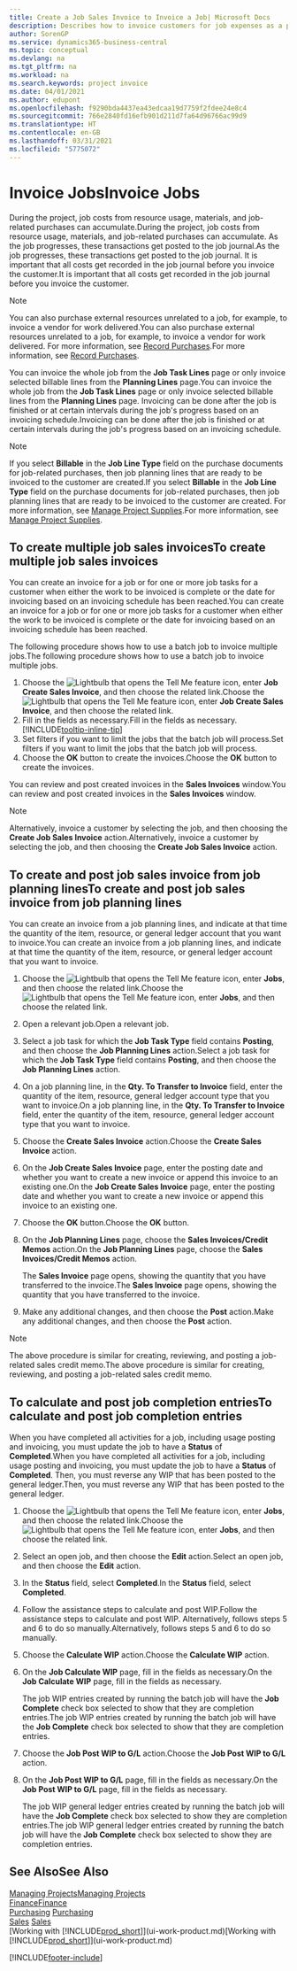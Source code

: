 ```yaml
---
title: Create a Job Sales Invoice to Invoice a Job| Microsoft Docs
description: Describes how to invoice customers for job expenses as a project progresses.
author: SorenGP
ms.service: dynamics365-business-central
ms.topic: conceptual
ms.devlang: na
ms.tgt_pltfrm: na
ms.workload: na
ms.search.keywords: project invoice
ms.date: 04/01/2021
ms.author: edupont
ms.openlocfilehash: f9290bda4437ea43edcaa19d7759f2fdee24e8c4
ms.sourcegitcommit: 766e2840fd16efb901d211d7fa64d96766ac99d9
ms.translationtype: HT
ms.contentlocale: en-GB
ms.lasthandoff: 03/31/2021
ms.locfileid: "5775072"
---
```

# <a name="invoice-jobs"></a><span data-ttu-id="ea94c-103">Invoice Jobs</span><span class="sxs-lookup"><span data-stu-id="ea94c-103">Invoice Jobs</span></span>
<span data-ttu-id="ea94c-104">During the project, job costs from resource usage, materials, and job-related purchases can accumulate.</span><span class="sxs-lookup"><span data-stu-id="ea94c-104">During the project, job costs from resource usage, materials, and job-related purchases can accumulate.</span></span> <span data-ttu-id="ea94c-105">As the job progresses, these transactions get posted to the job journal.</span><span class="sxs-lookup"><span data-stu-id="ea94c-105">As the job progresses, these transactions get posted to the job journal.</span></span> <span data-ttu-id="ea94c-106">It is important that all costs get recorded in the job journal before you invoice the customer.</span><span class="sxs-lookup"><span data-stu-id="ea94c-106">It is important that all costs get recorded in the job journal before you invoice the customer.</span></span>

> [!NOTE]
> <span data-ttu-id="ea94c-107">You can also purchase external resources unrelated to a job, for example, to invoice a vendor for work delivered.</span><span class="sxs-lookup"><span data-stu-id="ea94c-107">You can also purchase external resources unrelated to a job, for example, to invoice a vendor for work delivered.</span></span> <span data-ttu-id="ea94c-108">For more information, see [Record Purchases](purchasing-how-record-purchases.md).</span><span class="sxs-lookup"><span data-stu-id="ea94c-108">For more information, see [Record Purchases](purchasing-how-record-purchases.md).</span></span>

<span data-ttu-id="ea94c-109">You can invoice the whole job from the **Job Task Lines** page or only invoice selected billable lines from the **Planning Lines** page.</span><span class="sxs-lookup"><span data-stu-id="ea94c-109">You can invoice the whole job from the **Job Task Lines** page or only invoice selected billable lines from the **Planning Lines** page.</span></span> <span data-ttu-id="ea94c-110">Invoicing can be done after the job is finished or at certain intervals during the job's progress based on an invoicing schedule.</span><span class="sxs-lookup"><span data-stu-id="ea94c-110">Invoicing can be done after the job is finished or at certain intervals during the job's progress based on an invoicing schedule.</span></span>

> [!NOTE]  
> <span data-ttu-id="ea94c-111">If you select **Billable** in the **Job Line Type** field on the purchase documents for job-related purchases, then job planning lines that are ready to be invoiced to the customer are created.</span><span class="sxs-lookup"><span data-stu-id="ea94c-111">If you select **Billable** in the **Job Line Type** field on the purchase documents for job-related purchases, then job planning lines that are ready to be invoiced to the customer are created.</span></span> <span data-ttu-id="ea94c-112">For more information, see [Manage Project Supplies](projects-how-manage-project-supplies.md).</span><span class="sxs-lookup"><span data-stu-id="ea94c-112">For more information, see [Manage Project Supplies](projects-how-manage-project-supplies.md).</span></span>

## <a name="to-create-multiple-job-sales-invoices"></a><span data-ttu-id="ea94c-113">To create multiple job sales invoices</span><span class="sxs-lookup"><span data-stu-id="ea94c-113">To create multiple job sales invoices</span></span>
<span data-ttu-id="ea94c-114">You can create an invoice for a job or for one or more job tasks for a customer when either the work to be invoiced is complete or the date for invoicing based on an invoicing schedule has been reached.</span><span class="sxs-lookup"><span data-stu-id="ea94c-114">You can create an invoice for a job or for one or more job tasks for a customer when either the work to be invoiced is complete or the date for invoicing based on an invoicing schedule has been reached.</span></span>

<span data-ttu-id="ea94c-115">The following procedure shows how to use a batch job to invoice multiple jobs.</span><span class="sxs-lookup"><span data-stu-id="ea94c-115">The following procedure shows how to use a batch job to invoice multiple jobs.</span></span>  

1. <span data-ttu-id="ea94c-116">Choose the ![Lightbulb that opens the Tell Me feature](media/ui-search/search_small.png "Tell me what you want to do") icon, enter **Job Create Sales Invoice**, and then choose the related link.</span><span class="sxs-lookup"><span data-stu-id="ea94c-116">Choose the ![Lightbulb that opens the Tell Me feature](media/ui-search/search_small.png "Tell me what you want to do") icon, enter **Job Create Sales Invoice**, and then choose the related link.</span></span>  
2. <span data-ttu-id="ea94c-117">Fill in the fields as necessary.</span><span class="sxs-lookup"><span data-stu-id="ea94c-117">Fill in the fields as necessary.</span></span> [!INCLUDE[tooltip-inline-tip](includes/tooltip-inline-tip_md.md)]
3. <span data-ttu-id="ea94c-118">Set filters if you want to limit the jobs that the batch job will process.</span><span class="sxs-lookup"><span data-stu-id="ea94c-118">Set filters if you want to limit the jobs that the batch job will process.</span></span>
4. <span data-ttu-id="ea94c-119">Choose the **OK** button to create the invoices.</span><span class="sxs-lookup"><span data-stu-id="ea94c-119">Choose the **OK** button to create the invoices.</span></span>  

<span data-ttu-id="ea94c-120">You can review and post created invoices in the **Sales Invoices** window.</span><span class="sxs-lookup"><span data-stu-id="ea94c-120">You can review and post created invoices in the **Sales Invoices** window.</span></span>

> [!NOTE]
> <span data-ttu-id="ea94c-121">Alternatively, invoice a customer by selecting the job, and then choosing the **Create Job Sales Invoice** action.</span><span class="sxs-lookup"><span data-stu-id="ea94c-121">Alternatively, invoice a customer by selecting the job, and then choosing the **Create Job Sales Invoice** action.</span></span> 

## <a name="to-create-and-post-job-sales-invoice-from-job-planning-lines"></a><span data-ttu-id="ea94c-122">To create and post job sales invoice from job planning lines</span><span class="sxs-lookup"><span data-stu-id="ea94c-122">To create and post job sales invoice from job planning lines</span></span>
<span data-ttu-id="ea94c-123">You can create an invoice from a job planning lines, and indicate at that time the quantity of the item, resource, or general ledger account that you want to invoice.</span><span class="sxs-lookup"><span data-stu-id="ea94c-123">You can create an invoice from a job planning lines, and indicate at that time the quantity of the item, resource, or general ledger account that you want to invoice.</span></span>

1. <span data-ttu-id="ea94c-124">Choose the ![Lightbulb that opens the Tell Me feature](media/ui-search/search_small.png "Tell me what you want to do") icon, enter **Jobs**, and then choose the related link.</span><span class="sxs-lookup"><span data-stu-id="ea94c-124">Choose the ![Lightbulb that opens the Tell Me feature](media/ui-search/search_small.png "Tell me what you want to do") icon, enter **Jobs**, and then choose the related link.</span></span>
2. <span data-ttu-id="ea94c-125">Open a relevant job.</span><span class="sxs-lookup"><span data-stu-id="ea94c-125">Open a relevant job.</span></span>
3. <span data-ttu-id="ea94c-126">Select a job task for which the **Job Task Type** field contains **Posting**, and then choose the **Job Planning Lines** action.</span><span class="sxs-lookup"><span data-stu-id="ea94c-126">Select a job task for which the **Job Task Type** field contains **Posting**, and then choose the **Job Planning Lines** action.</span></span>  
4. <span data-ttu-id="ea94c-127">On a job planning line, in the **Qty. To Transfer to Invoice** field, enter the quantity of the item, resource, general ledger account type that you want to invoice.</span><span class="sxs-lookup"><span data-stu-id="ea94c-127">On a job planning line, in the **Qty. To Transfer to Invoice** field, enter the quantity of the item, resource, general ledger account type that you want to invoice.</span></span>  
5. <span data-ttu-id="ea94c-128">Choose the **Create Sales Invoice** action.</span><span class="sxs-lookup"><span data-stu-id="ea94c-128">Choose the **Create Sales Invoice** action.</span></span>
6. <span data-ttu-id="ea94c-129">On the **Job Create Sales Invoice** page, enter the posting date and whether you want to create a new invoice or append this invoice to an existing one.</span><span class="sxs-lookup"><span data-stu-id="ea94c-129">On the **Job Create Sales Invoice** page, enter the posting date and whether you want to create a new invoice or append this invoice to an existing one.</span></span>
7. <span data-ttu-id="ea94c-130">Choose the **OK** button.</span><span class="sxs-lookup"><span data-stu-id="ea94c-130">Choose the **OK** button.</span></span>  
8. <span data-ttu-id="ea94c-131">On the **Job Planning Lines** page, choose the **Sales Invoices/Credit Memos** action.</span><span class="sxs-lookup"><span data-stu-id="ea94c-131">On the **Job Planning Lines** page, choose the **Sales Invoices/Credit Memos** action.</span></span>

    <span data-ttu-id="ea94c-132">The **Sales Invoice** page opens, showing the quantity that you have transferred to the invoice.</span><span class="sxs-lookup"><span data-stu-id="ea94c-132">The **Sales Invoice** page opens, showing the quantity that you have transferred to the invoice.</span></span>
9. <span data-ttu-id="ea94c-133">Make any additional changes, and then choose the **Post** action.</span><span class="sxs-lookup"><span data-stu-id="ea94c-133">Make any additional changes, and then choose the **Post** action.</span></span>

> [!NOTE]  
>   <span data-ttu-id="ea94c-134">The above procedure is similar for creating, reviewing, and posting a job-related sales credit memo.</span><span class="sxs-lookup"><span data-stu-id="ea94c-134">The above procedure is similar for creating, reviewing, and posting a job-related sales credit memo.</span></span>

## <a name="to-calculate-and-post-job-completion-entries"></a><span data-ttu-id="ea94c-135">To calculate and post job completion entries</span><span class="sxs-lookup"><span data-stu-id="ea94c-135">To calculate and post job completion entries</span></span>
<span data-ttu-id="ea94c-136">When you have completed all activities for a job, including usage posting and invoicing, you must update the job to have a **Status** of **Completed**.</span><span class="sxs-lookup"><span data-stu-id="ea94c-136">When you have completed all activities for a job, including usage posting and invoicing, you must update the job to have a **Status** of **Completed**.</span></span> <span data-ttu-id="ea94c-137">Then, you must reverse any WIP that has been posted to the general ledger.</span><span class="sxs-lookup"><span data-stu-id="ea94c-137">Then, you must reverse any WIP that has been posted to the general ledger.</span></span>

1. <span data-ttu-id="ea94c-138">Choose the ![Lightbulb that opens the Tell Me feature](media/ui-search/search_small.png "Tell me what you want to do") icon, enter **Jobs**, and then choose the related link.</span><span class="sxs-lookup"><span data-stu-id="ea94c-138">Choose the ![Lightbulb that opens the Tell Me feature](media/ui-search/search_small.png "Tell me what you want to do") icon, enter **Jobs**, and then choose the related link.</span></span>  
2. <span data-ttu-id="ea94c-139">Select an open job, and then choose the **Edit** action.</span><span class="sxs-lookup"><span data-stu-id="ea94c-139">Select an open job, and then choose the **Edit** action.</span></span>
3. <span data-ttu-id="ea94c-140">In the **Status** field, select **Completed**.</span><span class="sxs-lookup"><span data-stu-id="ea94c-140">In the **Status** field, select **Completed**.</span></span>
4. <span data-ttu-id="ea94c-141">Follow the assistance steps to calculate and post WIP.</span><span class="sxs-lookup"><span data-stu-id="ea94c-141">Follow the assistance steps to calculate and post WIP.</span></span> <span data-ttu-id="ea94c-142">Alternatively, follows steps 5 and 6 to do so manually.</span><span class="sxs-lookup"><span data-stu-id="ea94c-142">Alternatively, follows steps 5 and 6 to do so manually.</span></span>  
5. <span data-ttu-id="ea94c-143">Choose the **Calculate WIP** action.</span><span class="sxs-lookup"><span data-stu-id="ea94c-143">Choose the **Calculate WIP** action.</span></span>
6. <span data-ttu-id="ea94c-144">On the **Job Calculate WIP** page, fill in the fields as necessary.</span><span class="sxs-lookup"><span data-stu-id="ea94c-144">On the **Job Calculate WIP** page, fill in the fields as necessary.</span></span>  

     <span data-ttu-id="ea94c-145">The job WIP entries created by running the batch job will have the **Job Complete** check box selected to show that they are completion entries.</span><span class="sxs-lookup"><span data-stu-id="ea94c-145">The job WIP entries created by running the batch job will have the **Job Complete** check box selected to show that they are completion entries.</span></span>  
7. <span data-ttu-id="ea94c-146">Choose the **Job Post WIP to G/L** action.</span><span class="sxs-lookup"><span data-stu-id="ea94c-146">Choose the **Job Post WIP to G/L** action.</span></span>
8. <span data-ttu-id="ea94c-147">On the **Job Post WIP to G/L** page, fill in the fields as necessary.</span><span class="sxs-lookup"><span data-stu-id="ea94c-147">On the **Job Post WIP to G/L** page, fill in the fields as necessary.</span></span>  

     <span data-ttu-id="ea94c-148">The job WIP general ledger entries created by running the batch job will have the **Job Complete** check box selected to show they are completion entries.</span><span class="sxs-lookup"><span data-stu-id="ea94c-148">The job WIP general ledger entries created by running the batch job will have the **Job Complete** check box selected to show they are completion entries.</span></span>

## <a name="see-also"></a><span data-ttu-id="ea94c-149">See Also</span><span class="sxs-lookup"><span data-stu-id="ea94c-149">See Also</span></span>
[<span data-ttu-id="ea94c-150">Managing Projects</span><span class="sxs-lookup"><span data-stu-id="ea94c-150">Managing Projects</span></span>](projects-manage-projects.md)  
[<span data-ttu-id="ea94c-151">Finance</span><span class="sxs-lookup"><span data-stu-id="ea94c-151">Finance</span></span>](finance.md)  
<span data-ttu-id="ea94c-152">[Purchasing](purchasing-manage-purchasing.md)       </span><span class="sxs-lookup"><span data-stu-id="ea94c-152">[Purchasing](purchasing-manage-purchasing.md)       </span></span>  
<span data-ttu-id="ea94c-153">[Sales](sales-manage-sales.md)    </span><span class="sxs-lookup"><span data-stu-id="ea94c-153">[Sales](sales-manage-sales.md)    </span></span>  
<span data-ttu-id="ea94c-154">[Working with [!INCLUDE[prod_short](includes/prod_short.md)]](ui-work-product.md)</span><span class="sxs-lookup"><span data-stu-id="ea94c-154">[Working with [!INCLUDE[prod_short](includes/prod_short.md)]](ui-work-product.md)</span></span>  


[!INCLUDE[footer-include](includes/footer-banner.md)]